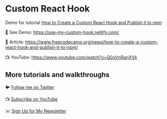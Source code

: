 # Custom React Hook

Demo for tutorial [How to Create a Custom React Hook and Publish it to npm](https://www.youtube.com/watch?v=Q0xVnRanXVk)

🚀 See Demo: https://use-my-custom-hook.netlify.com/

📝 Article: https://www.freecodecamp.org/news/how-to-create-a-custom-react-hook-and-publish-it-to-npm/

📺 YouTube: https://www.youtube.com/watch?v=Q0xVnRanXVk

## More tutorials and walkthroughs

🐦 [Follow me on Twitter](https://twitter.com/colbyfayock)

📺 [Subscribe on YouTube](https://www.youtube.com/colbyfayock)

✉️ [Sign Up for My Newsletter](https://colbyfayock.com/newsletter)
